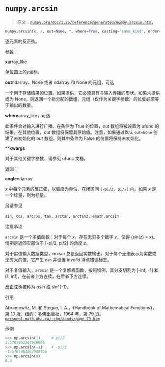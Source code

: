 # `numpy.arcsin`

> 原文：[`numpy.org/doc/1.26/reference/generated/numpy.arcsin.html`](https://numpy.org/doc/1.26/reference/generated/numpy.arcsin.html)

```py
numpy.arcsin(x, /, out=None, *, where=True, casting='same_kind', order='K', dtype=None, subok=True[, signature, extobj]) = <ufunc 'arcsin'>
```

逐元素的反正弦。

参数：

**x**array_like

单位圆上的*y*坐标。

**out**ndarray、None 或者 ndarray 和 None 的元组，可选

一个用于存储结果的位置。如果提供，它必须具有与输入传播的形状。如果未提供或为 None，则返回一个新分配的数组。元组（仅作为关键字参数）的长度必须等于输出的数量。

**where**array_like，可选

此条件会对输入进行广播。在条件为 True 的位置，*out* 数组将被设置为 ufunc 的结果。在其他位置，*out* 数组将保留其原始值。注意，如果通过默认 `out=None` 创建了未初始化的 *out* 数组，则其中条件为 False 的位置将保持未初始化。

****kwargs**

对于其他关键字参数，请参见 ufunc 文档。

返回：

**angle**ndarray

*x* 中每个元素的反正弦，以弧度为单位，在闭区间 `[-pi/2, pi/2]` 内。如果 *x* 是一个标量，则为标量。

另请参见

`sin`，`cos`，`arccos`，`tan`，`arctan`，`arctan2`，`emath.arcsin`

注意事项

`arcsin` 是一个多值函数：对于每个 *x*，存在无穷多个数字 *z*，使得 \(sin(z) = x\)。惯例是返回实部位于 [-pi/2, pi/2] 的角度 *z*。

对于实值输入数据类型，*arcsin* 总是返回实数输出。对于每个无法表示为实数或无穷大的值，它产生 `nan` 并设置 *invalid* 浮点错误标志。

对于复值输入，`arcsin` 是一个复解析函数，按照惯例，其分支切割为 [-inf, -1] 和 [1, inf]，在前者上方连续，在后者下方连续。

反正弦也被称为 *asin* 或 sin^{-1}。

引用

Abramowitz, M. 和 Stegun, I. A.，《Handbook of Mathematical Functions》，第 10 版，纽约：多佛出版社，1964 年，第 79 页。[`personal.math.ubc.ca/~cbm/aands/page_79.htm`](https://personal.math.ubc.ca/~cbm/aands/page_79.htm)

示例

```py
>>> np.arcsin(1)     # pi/2
1.5707963267948966
>>> np.arcsin(-1)    # -pi/2
-1.5707963267948966
>>> np.arcsin(0)
0.0 
```
